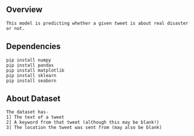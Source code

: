 ## Overview
    This model is predicting whether a given tweet is about real disaster or not.

## Dependencies
    pip install numpy
    pip install pandas
    pip install matplotlib
    pip install sklearn
    pip install seaborn
    
    
## About Dataset 
    The dataset has-
	1] The text of a tweet
	2] A keyword from that tweet (although this may be blank!)
	3] The location the tweet was sent from (may also be blank)

     

